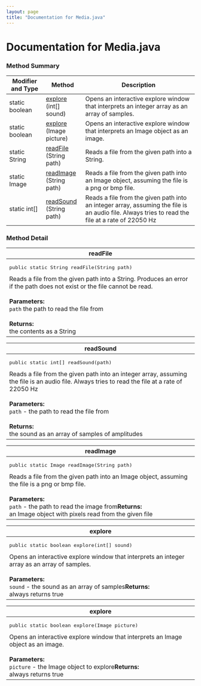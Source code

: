 ```yaml
---
layout: page
title: "Documentation for Media.java"
---
```

# Documentation for Media.java

### Method Summary
<table class="table table-striped">
<thead>
  <tr>
    <th>Modifier and Type</th><th>Method</th><th>Description</th>
  </tr>
</thead>
<tr>
<td class="monospace">static boolean</td><td class="monospace"><a href="#exploreSound">explore</a><br>(int[] sound)</td><td>Opens an interactive explore window that interprets an integer array as an array of samples.</td>
</tr>
<tr>
<td class="monospace">static boolean</td><td class="monospace"><a href="#exploreImage">explore</a><br>(Image picture)</td><td>Opens an interactive explore window that interprets an Image object as an image.</td>
</tr>
<tr>
<td class="monospace">static String</td><td class="monospace"><a href="#readFile">readFile</a><br>(String path)</td><td>Reads a file from the given path into a String.</td>
</tr>
<tr>
<td class="monospace">static Image</td><td class="monospace"><a href="#readImage">readImage</a><br>(String path)</td><td>Reads a file from the given path into an Image object, assuming the file is a png or bmp file.</td>
</tr>
<tr>
<td class="monospace">static int[]</td><td class="monospace"><a href="#readSound">readSound</a><br>(String path)</td><td>Reads a file from the given path into an integer array, assuming the file is an audio file. Always tries to read the file at a rate of 22050 Hz</td>
</tr>
</table>

### Method Detail

<a id="readFile"></a>
<table class="table table-striped">
<thead>
  <tr>
    <th>readFile</th>
  </tr>
</thead>
<tr>
  <td><pre>public static String readFile(String path)</pre>Reads a file from the given path into a String. Produces an error if the path does not exist or the file cannot be read.<br><br><b>Parameters:</b><br><code>path</code> the path to read the file from<br><br><b>Returns:</b><br>the contents as a String</td>
</tr>
</table>

<a id="readSound"></a>
<table class="table table-striped">
<thead>
  <tr>
    <th>readSound</th>
  </tr>
</thead>
<tr>
  <td><pre>public static int[] readSound(path)</pre>Reads a file from the given path into an integer array, assuming the file is an audio file. Always tries to read the file at a rate of 22050 Hz<br><br><b>Parameters:</b><br><code>path</code> - the path to read the file from<br><br><b>Returns:</b><br>the sound as an array of samples of amplitudes</td>
</tr>
</table>

<a id="readImage"></a>
<table class="table table-striped">
<thead>
  <tr>
    <th>readImage</th>
  </tr>
</thead>
<tr>
  <td><pre>public static Image readImage(String path)</pre>Reads a file from the given path into an Image object, assuming the file is a png or bmp file.<br><br><b>Parameters:</b><br><code>path</code> - the path to read the image from<b>Returns:</b><br>an Image object with pixels read from the given file</td>
</tr>
</table>

<a id="exploreSound"></a>
<table class="table table-striped">
<thead>
  <tr>
    <th>explore</th>
  </tr>
</thead>
<tr>
  <td><pre>public static boolean explore(int[] sound)</pre>Opens an interactive explore window that interprets an integer array as an array of samples.<br><br><b>Parameters:</b><br><code>sound</code> - the sound as an array of samples<b>Returns:</b><br>always returns true</td>
</tr>
</table>

<a id="exploreImage"></a>
<table class="table table-striped">
<thead>
  <tr>
    <th>explore</th>
  </tr>
</thead>
<tr>
  <td><pre>public static boolean explore(Image picture)</pre>Opens an interactive explore window that interprets an Image object as an image.<br><br><b>Parameters:</b><br><code>picture</code> - the Image object to explore<b>Returns:</b><br>always returns true</td>
</tr>
</table>